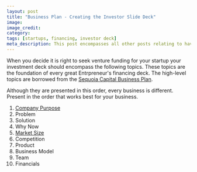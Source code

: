 ```yaml
---
layout: post
title: "Business Plan - Creating the Investor Slide Deck"
image: 
image_credit:
category: 
tags: [startups, financing, investor deck]
meta_description: This post encompasses all other posts relating to having a strong business plan.
---
```


When you decide it is right to seek venture funding for your startup your investment deck should encompass the following topics. These topics are the foundation of every great Entrpreneur's financing deck. The high-level topics are borrowed from the [Sequoia Capital Business Plan](http://www.sequoiacap.com/ideas).

Although they are presented in this order, every business is different. Present in the order that works best for your business.

1. [Company Purpose](/2012/07/investor-deck-company-purpose/)
2. Problem 
3. Solution
4. Why Now
5. [Market Size](/2012/09/investor-deck-market-size/)
6. Competition
7. Product
8. Business Model
9. Team
10. Financials